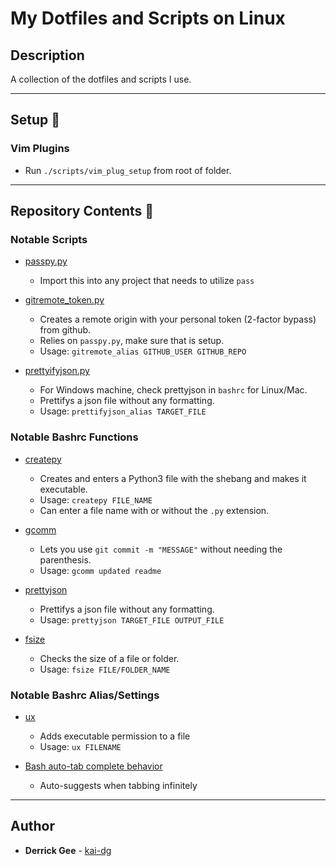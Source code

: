 # My Dotfiles and Scripts on Linux

## Description

A collection of the dotfiles and scripts I use.

---

## Setup :wrench:

### Vim Plugins

* Run `./scripts/vim_plug_setup` from root of folder.

---

## Repository Contents :file_folder:

### Notable Scripts

* [passpy.py](./scripts/passpy.py)
  * Import this into any project that needs to utilize `pass`

* [gitremote_token.py](./scripts/gitremote_token.py)
  * Creates a remote origin with your personal token (2-factor bypass) from github.
  * Relies on `passpy.py`, make sure that is setup.
  * Usage: `gitremote_alias GITHUB_USER GITHUB_REPO`
  
* [prettyifyjson.py](./scripts/prettyifyjson.py)
  * For Windows machine, check prettyjson in `bashrc` for Linux/Mac.
  * Prettifys a json file without any formatting.
  * Usage: `prettifyjson_alias TARGET_FILE`

### Notable Bashrc Functions

* [createpy](./bashrc#L24)
  * Creates and enters a Python3 file with the shebang and makes it executable.
  * Usage: `createpy FILE_NAME`
  * Can enter a file name with or without the `.py` extension.

* [gcomm](./bashrc#L11)
  * Lets you use `git commit -m "MESSAGE"` without needing the parenthesis.
  * Usage: `gcomm updated readme`

* [prettyjson](./bashrc#L46)
  * Prettifys a json file without any formatting.
  * Usage: `prettyjson TARGET_FILE OUTPUT_FILE`
  
* [fsize](./bashrc#L18)
  * Checks the size of a file or folder.
  * Usage: `fsize FILE/FOLDER_NAME`

### Notable Bashrc Alias/Settings

* [ux](./bashrc#83)
  * Adds executable permission to a file
  * Usage: `ux FILENAME`
  
* [Bash auto-tab complete behavior](./bashrc#L91)
  * Auto-suggests when tabbing infinitely
---

## Author
* **Derrick Gee** - [kai-dg](https://github.com/kai-dg)
